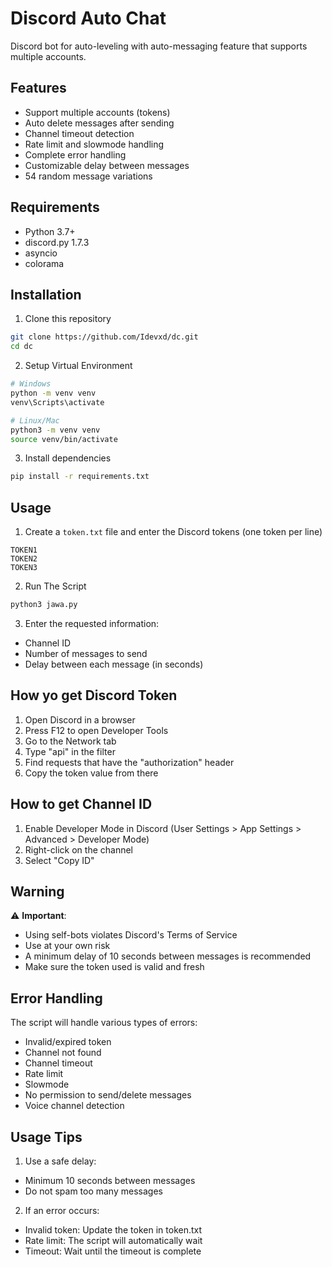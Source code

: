 # Discord Auto Chat

Discord bot for auto-leveling with auto-messaging feature that supports multiple accounts.

## Features

- Support multiple accounts (tokens)
- Auto delete messages after sending
- Channel timeout detection
- Rate limit and slowmode handling
- Complete error handling
- Customizable delay between messages
- 54 random message variations

## Requirements

- Python 3.7+
- discord.py 1.7.3
- asyncio
- colorama

## Installation 

1. Clone this repository
```bash
git clone https://github.com/Idevxd/dc.git
cd dc
```

2. Setup Virtual Environment
```bash
# Windows
python -m venv venv
venv\Scripts\activate

# Linux/Mac
python3 -m venv venv
source venv/bin/activate
```

3. Install dependencies
```bash
pip install -r requirements.txt
```

## Usage

1. Create a `token.txt` file and enter the Discord tokens (one token per line)
```
TOKEN1
TOKEN2
TOKEN3
```

2. Run The Script
```bash
python3 jawa.py
```

3. Enter the requested information:
- Channel ID
- Number of messages to send
- Delay between each message (in seconds)

## How yo get Discord Token

1. Open Discord in a browser
2. Press F12 to open Developer Tools
3. Go to the Network tab
4. Type "api" in the filter
5. Find requests that have the "authorization" header
6. Copy the token value from there

## How to get Channel ID

1. Enable Developer Mode in Discord (User Settings > App Settings > Advanced > Developer Mode)
2. Right-click on the channel
3. Select "Copy ID"

## Warning 

⚠️ **Important**:
- Using self-bots violates Discord's Terms of Service
- Use at your own risk
- A minimum delay of 10 seconds between messages is recommended
- Make sure the token used is valid and fresh

## Error Handling

The script will handle various types of errors:
- Invalid/expired token
- Channel not found
- Channel timeout
- Rate limit
- Slowmode
- No permission to send/delete messages
- Voice channel detection

## Usage Tips

1. Use a safe delay:
- Minimum 10 seconds between messages
- Do not spam too many messages

2. If an error occurs:
- Invalid token: Update the token in token.txt
- Rate limit: The script will automatically wait
- Timeout: Wait until the timeout is complete

